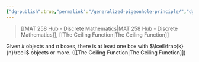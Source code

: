 ```yaml
---
{"dg-publish":true,"permalink":"/generalized-pigeonhole-principle/","dgHomeLink":true,"dgPassFrontmatter":false,"dgShowLocalGraph":true}
---
```


> [[MAT 258 Hub - Discrete Mathematics|MAT 258 Hub - Discrete Mathematics]], [[The Ceiling Function|The Ceiling Function]]

Given $k$ objects and $n$ boxes, there is at least one box with $\lceil\frac{k}{n}\rceil$ objects or more.
([[The Ceiling Function|The Ceiling Function]])